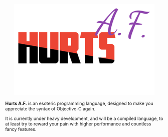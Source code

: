 <p align="center">
	<img src="repo/logo.png" alt="logo" width="450" />
</p>

**Hurts A.F.** is an esoteric programming language, designed
to make you appreciate the syntax of Objective-C again.

It is currently under heavy development, and will be a compiled
language, to at least try to reward your pain with higher performance
and countless fancy features.
